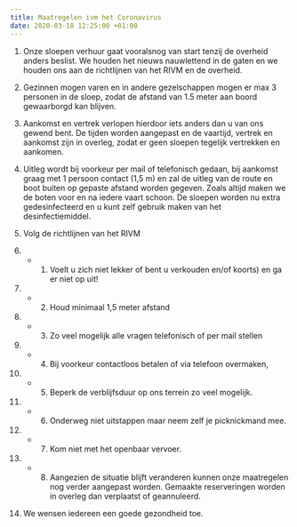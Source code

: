 ```yaml
---
title: Maatregelen ivm het Coronavirus
date: 2020-03-18 12:25:00 +01:00
---
```


1. Onze sloepen verhuur gaat vooralsnog van start  tenzij de overheid anders beslist. We houden het nieuws nauwlettend in de gaten en we houden ons aan de richtlijnen van het RIVM en de overheid.

2. Gezinnen mogen varen en in andere gezelschappen mogen er max 3  personen in de sloep, zodat de afstand van 1.5 meter aan boord gewaarborgd kan blijven.

3. Aankomst en vertrek verlopen hierdoor iets anders dan u van ons gewend bent.
De tijden worden aangepast en de vaartijd, vertrek en aankomst zijn in overleg, zodat er geen sloepen tegelijk vertrekken en aankomen.

4. Uitleg wordt bij voorkeur per mail of telefonisch gedaan, bij aankomst graag met 1 persoon contact (1,5 m) en zal de uitleg van de route en boot buiten op gepaste afstand worden gegeven. Zoals altijd maken we de boten voor en na iedere vaart schoon.  De sloepen worden nu extra gedesinfecteerd en u kunt zelf gebruik maken van het desinfectiemiddel.

5. Volg  de richtlijnen van het RIVM

5. - 1. Voelt u zich niet lekker of bent u verkouden en/of koorts) en ga er niet op uit!

5. - 2. Houd minimaal 1,5 meter afstand

5. - 3. Zo veel mogelijk alle vragen telefonisch of per mail stellen

5. - 4. Bij voorkeur contactloos betalen of via telefoon overmaken,

5. - 5. Beperk de verblijfsduur op ons terrein zo veel mogelijk.

5. - 6. Onderweg niet uitstappen maar neem zelf je picknickmand mee.

5. - 7. Kom niet met het openbaar vervoer.

5. - 8. Aangezien de situatie blijft veranderen kunnen onze maatregelen nog verder aangepast worden. Gemaakte reserveringen worden in overleg dan verplaatst of geannuleerd.


6. We wensen iedereen een goede gezondheid toe.
